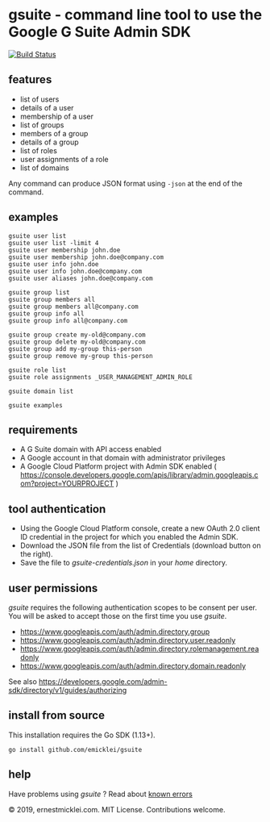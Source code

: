 # gsuite - command line tool to use the Google G Suite Admin SDK

[![Build Status](https://travis-ci.org/emicklei/gsuite.png)](https://travis-ci.org/emicklei/gsuite)

## features

- list of users
- details of a user
- membership of a user
- list of groups
- members of a group
- details of a group
- list of roles
- user assignments of a role
- list of domains

Any command can produce JSON format using `-json` at the end of the command.

## examples

    gsuite user list
    gsuite user list -limit 4
    gsuite user membership john.doe
    gsuite user membership john.doe@company.com
    gsuite user info john.doe
    gsuite user info john.doe@company.com
    gsuite user aliases john.doe@company.com

    gsuite group list    
    gsuite group members all
    gsuite group members all@company.com
    gsuite group info all
    gsuite group info all@company.com
    
    gsuite group create my-old@company.com
    gsuite group delete my-old@company.com
    gsuite group add my-group this-person
    gsuite group remove my-group this-person
    
    gsuite role list
    gsuite role assignments _USER_MANAGEMENT_ADMIN_ROLE

    gsuite domain list

    gsuite examples

## requirements

- A G Suite domain with API access enabled
- A Google account in that domain with administrator privileges
- A Google Cloud Platform project with Admin SDK enabled ( https://console.developers.google.com/apis/library/admin.googleapis.com?project=YOURPROJECT )


## tool authentication

- Using the Google Cloud Platform console, create a new OAuth 2.0 client ID credential in the project for which you enabled the Admin SDK.
- Download the JSON file from the list of Credentials (download button on the right).
- Save the file to *gsuite-credentials.json* in your *home* directory.

## user permissions

*gsuite* requires the following authentication scopes to be consent per user.
You will be asked to accept those on the first time you use *gsuite*.

- https://www.googleapis.com/auth/admin.directory.group
- https://www.googleapis.com/auth/admin.directory.user.readonly
- https://www.googleapis.com/auth/admin.directory.rolemanagement.readonly
- https://www.googleapis.com/auth/admin.directory.domain.readonly

See also https://developers.google.com/admin-sdk/directory/v1/guides/authorizing

## install from source

This installation requires the Go SDK (1.13+).

    go install github.com/emicklei/gsuite

## help

Have problems using *gsuite* ? Read about [known errors](/errors.md)

&copy; 2019, ernestmicklei.com. MIT License. Contributions welcome.
